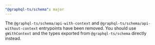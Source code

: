 ```yaml
---
"@graphql-ts/schema": major
---
```


The `@graphql-ts/schema/api-with-context` and `@graphql-ts/schema/api-without-context` entrypoints have been removed. You should use `gWithContext` and the types exported from `@graphql-ts/schema` directly instead.
